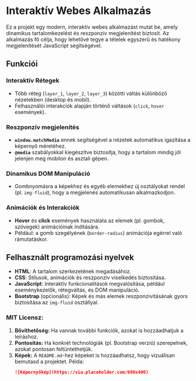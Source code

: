 # Interaktív Webes Alkalmazás

Ez a projekt egy modern, interaktív webes alkalmazást mutat be, amely dinamikus tartalomkezelést és reszponzív megjelenítést biztosít. Az alkalmazás fő célja, hogy lehetővé tegye a tételek egyszerű és hatékony megjelenítését JavaScript segítségével.

## Funkciói

### Interaktív Rétegek
- Több réteg (`layer_1`, `layer_2`, `layer_3`) közötti váltás különböző nézetekben (desktop és mobil).
- Felhasználói interakciók alapján történő váltások (`click`, `hover` események).

### Reszponzív megjelenítés
- **`window.matchMedia`** ennek segítségével a nézetek automatikus igazítása a képernyő méretéhez.
- **`@media`** szabályokkal kiegészítve biztosítja, hogy a tartalom mindig jól jelenjen meg mobilon és asztali gépen.

### Dinamikus DOM Manipuláció
- Gombnyomásra a képekhez és egyéb elemekhez új osztályokat rendel (pl. `img-fluid`), hogy a megjelenés automatikusan alkalmazkodjon.

### Animációk és Interakciók
- **Hover** és **click** események használata az elemek (pl. gombok, szövegek) animációinak indítására.
- Például: a gomb szegélyének (`border-radius`) animációja egérrel való rámutatáskor.


## Felhasznált programozási nyelvek
- **HTML**: A tartalom szerkezetének megadásához.
- **CSS**: Stílusok, animációk és reszponzív viselkedés biztosítása.
- **JavaScript**: Interaktív funkcionalitások megvalósítása, például eseménykezelők, rétegváltás, és DOM manipuláció.
- **Bootstrap** (opcionális): Képek és más elemek reszponzivitásának gyors biztosítása az `img-fluid` osztállyal.


### MIT Licensz:
1. **Bővíthetőség:** Ha vannak további funkciók, azokat is hozzáadhatjuk a leíráshoz.
2. **Pontosítás:** Ha konkrét technológiák (pl. Bootstrap verzió) szerepelnek, azokat pontosan feltüntethetjük.
3. **Képek:** A `README.md`-hez képeket is hozzáadhatsz, hogy vizuálisan bemutasd a projektet. Példa:
   ```markdown
   ![Képernyőkép](https://via.placeholder.com/600x400)

